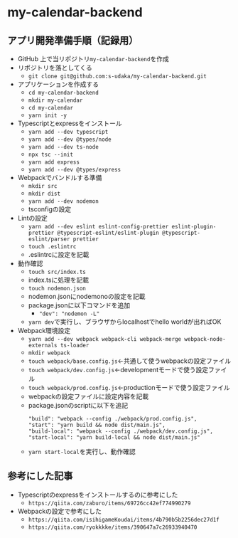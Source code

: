 # my-calendar-backend

## アプリ開発準備手順（記録用）

- GitHub 上で当リポジトリ`my-calendar-backend`を作成
- リポジトリを落としてくる
  - `git clone git@github.com:s-udaka/my-calendar-backend.git`
- アプリケーションを作成する
  - `cd my-calendar-backend`
  - `mkdir my-calendar`
  - `cd my-calendar`
  - `yarn init -y`
- Typescriptとexpressをインストール
  - `yarn add --dev typescript`
  - `yarn add --dev @types/node`
  - `yarn add --dev ts-node`
  - `npx tsc --init`
  - `yarn add express`
  - `yarn add --dev @types/express`
- Webpackでバンドルする準備
  - `mkdir src`
  - `mkdir dist`
  - `yarn add --dev nodemon`
  - tsconfigの設定
- Lintの設定
  - `yarn add --dev eslint eslint-config-prettier eslint-plugin-prettier @typescript-eslint/eslint-plugin @typescript-eslint/parser prettier`
  - `touch .eslintrc`
  - .eslintrcに設定を記載
- 動作確認
  - `touch src/index.ts`
  - index.tsに処理を記載
  - `touch nodemon.json`
  - nodemon.jsonにnodemonoの設定を記載
  - package.jsonに以下コマンドを追加
    - `"dev": "nodemon -L"`
  - `yarn dev`で実行し、ブラウザからlocalhostでhello worldが出ればOK
- Webpack環境設定
  - `yarn add --dev webpack webpack-cli webpack-merge webpack-node-externals ts-loader`
  - `mkdir webpack`
  - `touch webpack/base.config.js`←共通して使うwebpackの設定ファイル
  - `touch webpack/dev.config.js`←developmentモードで使う設定ファイル
  - `touch webpack/prod.config.js`←productionモードで使う設定ファイル
  - webpackの設定ファイルに設定内容を記載
  - package.jsonのscriptに以下を追記
    ```
    "build": "webpack --config ./webpack/prod.config.js",
    "start": "yarn build && node dist/main.js",
    "build-local": "webpack --config ./webpack/dev.config.js",
    "start-local": "yarn build-local && node dist/main.js"
    ```
  - `yarn start-local`を実行し、動作確認

## 参考にした記事

- Typescriptのexpressをインストールするのに参考にした
  - `https://qiita.com/zaburo/items/69726cc42ef774990279`
- Webpackの設定で参考にした
  - `https://qiita.com/isihigameKoudai/items/4b790b5b2256dec27d1f`
  - `https://qiita.com/ryokkkke/items/390647a7c26933940470`
